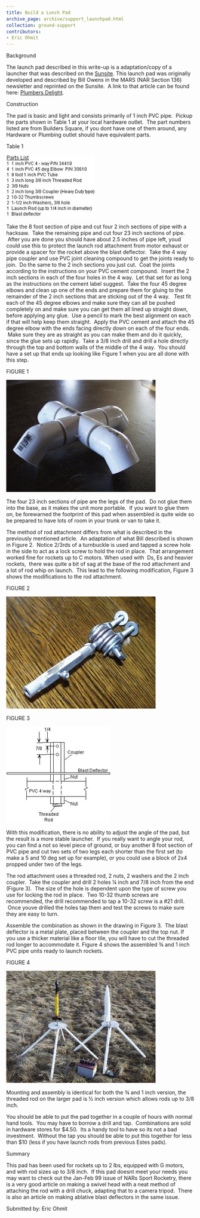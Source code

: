 ```yaml
---
title: Build a Lunch Pad
archive_page: archive/support_launchpad.html
collection: ground-support
contributors:
- Eric Ohmit
---
```

Background

The launch pad described in this write-up is a adaptation/copy of a launcher that was described on the [Sunsite](http://metalab.unc.edu/pub/archives/rec.models.rockets/). This launch pad was originally developed and described by Bill Owens in the MARS (NAR Section 136) newsletter and reprinted on the Sunsite. &nbsp;A link to that article can be found here: [Plumbers Delight](http://metalab.unc.edu/pub/archives/rec.models.rockets/PLANS/launchpads/plumber.pad/).

Construction

The pad is basic and light and consists primarily of 1 inch PVC pipe. &nbsp;Pickup the parts shown in Table 1 at your local hardware outlet. &nbsp;The part numbers listed are from Builders Square, if you dont have one of them around, any Hardware or Plumbing outlet should have equivalent parts.

Table 1

![](/images/launchpad_table1.jpg)

Take the 8 foot section of pipe and cut four 2 inch sections of pipe with a hacksaw. &nbsp;Take the remaining pipe and cut four 23 inch sections of pipe. &nbsp;After you are done you should have about 2.5 inches of pipe left, youd could use this to protect the launch rod attachment from motor exhaust or provide a spacer for the rocket above the blast deflector. &nbsp;Take the 4 way pipe coupler and use PVC joint cleaning compound to get the joints ready to join. &nbsp;Do the same to the 2 inch sections you just cut. &nbsp;Coat the joints according to the instructions on your PVC cement compound.&nbsp; Insert the 2 inch sections in each of the four holes in the 4 way. &nbsp;Let that set for as long as the instructions on the cement label suggest. &nbsp;Take the four 45 degree elbows and clean up one of the ends and prepare them for gluing to the remainder of the 2 inch sections that are sticking out of the 4 way. &nbsp;&nbsp;Test fit each of the 45 degree elbows and make sure they can all be pushed completely on and make sure you can get them all lined up straight down, before applying any glue. &nbsp;Use a pencil to mark the best alignment on each if that will help keep them straight. &nbsp;Apply the PVC cement and attach the 45 degree elbow with the ends facing directly down on each of the four ends. &nbsp;Make sure they are as straight as you can make them and do it quickly, since the glue sets up rapidly.&nbsp; Take a 3/8 inch drill and drill a hole directly through the top and bottom walls of the middle of the 4 way. &nbsp;You should have a set up that ends up looking like Figure 1 when you are all done with this step.

FIGURE 1

![](/images/launchpad_fig1.jpg)

The four 23 inch sections of pipe are the legs of the pad. &nbsp;Do not glue them into the base, as it makes the unit more portable. &nbsp;If you want to glue them on, be forewarned the footprint of this pad when assembled is quite wide so be prepared to have lots of room in your trunk or van to take it.

The method of rod attachment differs from what is described in the previously mentioned article. &nbsp;An adaptation of what Bill described is shown in Figure 2. &nbsp;Notice 2/3rds of a turnbuckle is used and tapped a screw hole in the side to act as a lock screw to hold the rod in place. &nbsp;That arrangement worked fine for rockets up to C motors. When used with &nbsp;Ds, Es and heavier rockets, &nbsp;there was quite a bit of sag at the base of the rod attachment and a lot of rod whip on launch. &nbsp;This lead to the following modification, Figure 3 shows the modifications to the rod attachment.

FIGURE 2

![](/images/launchpad_fig2.jpg)

FIGURE 3

![](/images/launchpad_fig3.jpg)

With this modification, there is no ability to adjust the angle of the pad, but the result is a more stable launcher. &nbsp;If you really want to angle your rod, you can find a not so level piece of ground, or buy another 8 foot section of PVC pipe and cut two sets of two legs each shorter than the first set (to make a 5 and 10 deg set up for example), or you could use a block of 2x4 propped under two of the legs.

The rod attachment uses a threaded rod, 2 nuts, 2 washers and the 2 inch coupler. &nbsp;Take the coupler and drill 2 holes ¼ inch and 7/8 inch from the end (Figure 3). &nbsp;The size of the hole is dependent upon the type of screw you use for locking the rod in place.&nbsp; Two 10-32 thumb screws are recommended, the drill recommended to tap a 10-32 screw is a #21 drill. &nbsp;Once youve drilled the holes tap them and test the screws to make sure they are easy to turn.

Assemble the combination as shown in the drawing in Figure 3. &nbsp;The blast deflector is a metal plate, placed between the coupler and the top nut. If you use a thicker material like a floor tile, you will have to cut the threaded rod longer to accommodate it. Figure 4 shows the assembled ¾ and 1 inch PVC pipe units ready to launch rockets.

FIGURE 4

![](/images/launchpad_fig4.jpg)

Mounting and assembly is identical for both the ¾ and 1 inch version, the threaded rod on the larger pad is ½ inch version which allows rods up to 3/8 inch.

You should be able to put the pad together in a couple of hours with normal hand tools. &nbsp;You may have to borrow a drill and tap. &nbsp;Combinations are sold in hardware stores for $4.50. &nbsp;Its a handy tool to have so its not a bad investment. &nbsp;Without the tap you should be able to put this together for less than $10 (less if you have launch rods from previous Estes pads).

Summary

This pad has been used for rockets up to 2 lbs, equipped with G motors, and with rod sizes up to 3/8 inch.&nbsp; If this pad doesnt meet your needs you may want to check out the Jan-Feb 99 issue of NARs Sport Rocketry, there is a very good article on making a swivel head with a neat method of attaching the rod with a drill chuck, adapting that to a camera tripod. &nbsp;There is also an article on making ablative blast deflectors in the same issue.

Submitted by: Eric Ohmit


